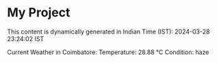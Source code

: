 # My Project

This content is dynamically generated in Indian Time (IST): 2024-03-28 23:24:02 IST


Current Weather in Coimbatore:
Temperature: 28.88 °C
Condition: haze
